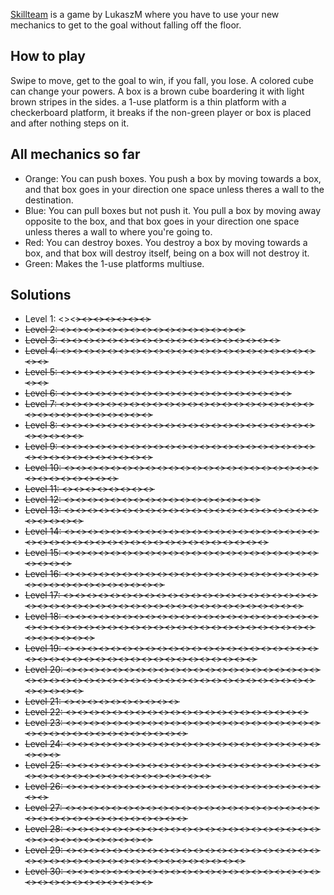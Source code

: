 [Skillteam](https://fancade.page.link/bpy3) is a game by LukaszM where you have to use your new mechanics to get to the goal without falling off the floor.

## How to play
Swipe to move, get to the goal to win, if you fall, you lose. A colored cube can change your powers. A box is a brown cube boardering it with light brown stripes in the sides. a 1-use platform is a thin platform with a checkerboard platform, it breaks if the non-green player or box is placed and after nothing steps on it.

## All mechanics so far

* Orange: You can push boxes. You push a box by moving towards a box, and that box goes in your direction one space unless theres a wall to the destination.
* Blue: You can pull boxes but not push it. You pull a box by moving away opposite to the box, and that box goes in your direction one space unless theres a wall to where you're going to.
* Red: You can destroy boxes. You destroy a box by moving towards a box, and that box will destroy itself, being on a box will not destroy it.
* Green: Makes the 1-use platforms multiuse.

## Solutions

* Level 1: <<W>><<S>><<S>><<E>><<S>><<S>><<S>><<S>>
* Level 2: <<S>><<S>><<S>><<W>><<W>><<N>><<N>><<E>><<S>><<E>><<S>><<W>><<W>><<W>><<W>><<W>>
* Level 3: <<W>><<S>><<S>><<E>><<E>><<S>><<N>><<N>><<N>><<E>><<E>><<S>><<S>><<W>><<W>><<S>><<S>><<S>><<W>>
* Level 4: <<S>><<E>><<W>><<W>><<S>><<E>><<E>><<E>><<W>><<W>><<W>><<N>><<N>><<E>><<S>><<W>><<S>><<E>><<E>><<N>><<E>><<S>><<S>><<S>>
* Level 5: <<E>><<E>><<S>><<S>><<W>><<N>><<W>><<W>><<N>><<E>><<E>><<E>><<N>><<S>><<S>><<S>><<W>><<N>><<N>><<E>><<N>><<N>><<N>><<E>>
* Level 6: <<W>><<S>><<S>><<S>><<N>><<N>><<N>><<E>><<E>><<N>><<S>><<W>><<W>><<S>><<S>><<S>><<S>><<E>><<E>><<E>>
* Level 7: <<N>><<W>><<S>><<S>><<E>><<N>><<N>><<N>><<W>><<S>><<E>><<E>><<W>><<W>><<S>><<E>><<S>><<W>><<N>><<N>><<E>><<N>><<N>><<W>><<S>><<S>><<S>><<E>><<S>><<W>><<W>><<W>><<W>>
* Level 8: <<E>><<N>><<W>><<E>><<N>><<S>><<S>><<W>><<W>><<S>><<S>><<E>><<E>><<N>><<N>><<N>><<W>><<W>><<E>><<E>><<S>><<W>><<W>><<N>><<W>><<W>><<N>>
* Level 9: <<E>><<S>><<S>><<W>><<W>><<N>><<S>><<S>><<W>><<E>><<E>><<N>><<E>><<N>><<N>><<W>><<E>><<S>><<S>><<W>><<S>><<W>><<W>><<W>><<E>><<E>><<N>><<N>><<N>><<E>><<E>><<E>><<E>>
* Level 10: <<S>><<E>><<S>><<W>><<E>><<N>><<N>><<W>><<W>><<S>><<E>><<W>><<S>><<S>><<E>><<N>><<E>><<N>><<N>><<W>><<W>><<S>><<E>><<S>><<E>><<N>><<N>><<N>><<N>><<N>>
* Level 11: <<N>><<N>><<S>><<S>><<S>><<S>><<S>><<S>>
* Level 12: <<W>><<S>><<S>><<E>><<S>><<S>><<N>><<N>><<E>><<N>><<S>><<W>><<S>><<S>><<S>><<S>><<S>>
* Level 13: <<E>><<N>><<N>><<W>><<W>><<N>><<S>><<E>><<S>><<E>><<S>><<W>><<W>><<W>><<E>><<E>><<N>><<N>><<W>><<S>><<E>><<S>><<W>><<W>><<W>><<W>><<W>>
* Level 14: <<S>><<S>><<N>><<N>><<W>><<E>><<E>><<S>><<S>><<W>><<S>><<S>><<E>><<W>><<N>><<N>><<E>><<N>><<N>><<W>><<W>><<S>><<E>><<S>><<E>><<N>><<W>><<N>><<E>><<S>><<S>><<W>><<S>><<S>><<E>><<N>><<N>><<N>><<W>><<N>><<E>><<E>><<E>>
* Level 15: <<S>><<N>><<E>><<S>><<E>><<N>><<W>><<W>><<W>><<S>><<W>><<E>><<E>><<N>><<E>><<E>><<S>><<S>><<N>><<W>><<W>><<W>><<W>><<W>><<W>><<W>>
* Level 16: <<E>><<E>><<W>><<W>><<S>><<W>><<N>><<N>><<S>><<S>><<E>><<E>><<E>><<E>><<E>><<W>><<W>><<W>><<W>><<W>><<N>><<N>><<N>><<E>><<E>><<S>><<S>><<E>><<S>><<W>><<W>><<W>><<W>><<W>>
* Level 17: <<W>><<S>><<E>><<W>><<S>><<S>><<S>><<E>><<E>><<N>><<N>><<N>><<W>><<N>><<E>><<W>><<W>><<S>><<S>><<S>><<E>><<W>><<N>><<N>><<E>><<E>><<S>><<S>><<W>><<S>><<E>><<N>><<N>><<N>><<N>><<E>><<E>><<W>><<W>><<S>><<S>><<S>><<S>><<E>><<E>><<E>>
* Level 18: <<S>><<E>><<E>><<E>><<S>><<N>><<W>><<W>><<N>><<W>><<W>><<S>><<E>><<S>><<E>><<N>><<N>><<E>><<W>><<S>><<E>><<S>><<E>><<N>><<N>><<W>><<W>><<S>><<N>><<E>><<E>><<S>><<S>><<W>><<W>><<W>><<W>><<E>><<E>><<N>><<N>><<E>><<S>><<E>><<S>><<W>><<W>><<W>><<W>><<W>><<W>><<N>><<N>>
* Level 19: <<W>><<W>><<N>><<N>><<E>><<S>><<E>><<W>><<W>><<S>><<E>><<E>><<N>><<E>><<S>><<S>><<E>><<W>><<N>><<N>><<W>><<W>><<W>><<N>><<N>><<S>><<S>><<S>><<E>><<E>><<E>><<E>><<W>><<W>><<W>><<W>><<N>><<N>><<N>><<W>><<W>><<W>>
* Level 20: <<W>><<E>><<S>><<S>><<W>><<E>><<E>><<E>><<W>><<W>><<S>><<S>><<W>><<E>><<S>><<W>><<E>><<N>><<N>><<N>><<W>><<S>><<E>><<S>><<S>><<W>><<W>><<N>><<E>><<E>><<E>><<N>><<N>><<W>><<N>><<N>><<W>><<S>><<S>><<S>><<E>><<S>><<S>><<W>><<W>><<N>><<E>><<E>><<E>><<E>><<E>><<E>>
* Level 21: <<S>><<S>><<S>><<S>><<S>><<S>><<S>><<S>><<S>><<S>>
* Level 22: <<W>><<S>><<W>><<E>><<N>><<E>><<E>><<S>><<E>><<E>><<E>><<W>><<W>><<W>><<N>><<W>><<S>><<S>><<S>><<S>><<S>>
* Level 23: <<S>><<W>><<N>><<E>><<S>><<S>><<S>><<E>><<W>><<W>><<S>><<S>><<E>><<S>><<E>><<W>><<S>><<W>><<N>><<N>><<N>><<N>><<E>><<N>><<W>><<E>><<N>><<N>><<W>><<S>><<E>><<S>><<W>><<W>><<W>><<W>>
* Level 24: <<S>><<E>><<S>><<S>><<S>><<E>><<E>><<E>><<N>><<N>><<W>><<N>><<W>><<S>><<S>><<E>><<W>><<N>><<N>><<W>><<W>><<N>><<N>><<E>><<E>>
* Level 25: <<S>><<E>><<E>><<W>><<W>><<N>><<N>><<W>><<W>><<S>><<S>><<W>><<E>><<N>><<N>><<E>><<E>><<E>><<E>><<W>><<W>><<S>><<W>><<N>><<W>><<S>><<S>><<N>><<E>><<E>><<S>><<W>><<N>><<W>><<S>><<S>><<S>><<W>>
* Level 26: <<W>><<N>><<N>><<E>><<E>><<E>><<E>><<S>><<S>><<W>><<S>><<W>><<W>><<W>><<N>><<N>><<N>><<E>><<E>><<S>><<S>><<S>><<S>><<S>>
* Level 27: <<E>><<N>><<N>><<W>><<W>><<W>><<W>><<W>><<S>><<E>><<E>><<N>><<E>><<E>><<E>><<S>><<W>><<S>><<E>><<E>><<W>><<W>><<N>><<W>><<W>><<W>><<W>><<S>><<W>><<W>><<E>><<E>><<N>><<N>><<W>><<W>>
* Level 28: <<N>><<N>><<N>><<N>><<E>><<S>><<S>><<S>><<W>><<W>><<E>><<E>><<S>><<W>><<S>><<W>><<W>><<E>><<N>><<N>><<E>><<N>><<N>><<W>><<N>><<S>><<E>><<S>><<S>><<S>><<S>><<S>><<S>>
* Level 29: <<E>><<E>><<W>><<W>><<W>><<W>><<N>><<N>><<E>><<S>><<W>><<S>><<E>><<E>><<E>><<N>><<N>><<W>><<E>><<E>><<E>><<W>><<W>><<W>><<W>><<W>><<S>><<S>><<E>><<E>><<E>><<E>><<E>><<W>><<W>><<W>><<W>><<N>><<W>><<W>><<W>>
* Level 30: <<E>><<N>><<N>><<N>><<N>><<W>><<W>><<S>><<E>><<N>><<E>><<S>><<S>><<N>><<N>><<W>><<N>><<S>><<S>><<W>><<S>><<S>><<S>><<E>><<E>><<S>><<W>><<S>><<N>><<N>><<E>><<E>><<E>>